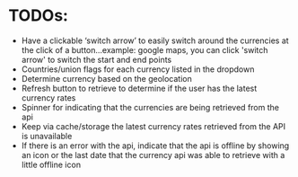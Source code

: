 # TODOs:
* Have a clickable ‘switch arrow’ to easily switch around the currencies at the click of a button...example: google maps, you can click 'switch arrow' to switch the start and end points
* Countries/union flags for each currency listed in the dropdown
* Determine currency based on the geolocation
* Refresh button to retrieve to determine if the user has the latest currency rates
* Spinner for indicating that the currencies are being retrieved from the api 
* Keep via cache/storage the latest currency rates retrieved from the API is unavailable
* If there is an error with the api, indicate that the api is offline by showing an icon or the last date that the currency api was able to retrieve with a little offline icon
